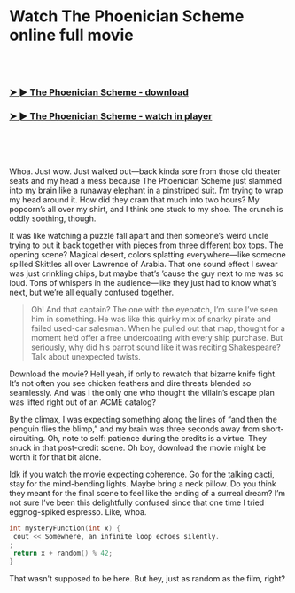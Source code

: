 <h1>Watch The Phoenician Scheme online full movie</h1>


<br><br>

<h3><a href="https://Donovans-irolenpho1988.github.io/mdmfuasjrc/">➤ ► The Phoenician Scheme - download</a></h3> 
<h3><a href="https://Donovans-irolenpho1988.github.io/mdmfuasjrc/">➤ ► The Phoenician Scheme - watch in player</a></h3>


<br><br><br>


Whoa. Just wow. Just walked out—back kinda sore from those old theater seats and my head a mess because The Phoenician Scheme just slammed into my brain like a runaway elephant in a pinstriped suit. I’m trying to wrap my head around it. How did they cram that much into two hours? My popcorn’s all over my shirt, and I think one stuck to my shoe. The crunch is oddly soothing, though.

It was like watching a puzzle fall apart and then someone’s weird uncle trying to put it back together with pieces from three different box tops. The opening scene? Magical desert, colors splatting everywhere—like someone spilled Skittles all over Lawrence of Arabia. That one sound effect I swear was just crinkling chips, but maybe that’s ’cause the guy next to me was so loud. Tons of whispers in the audience—like they just had to know what’s next, but we’re all equally confused together. 

> Oh! And that captain? The one with the eyepatch, I’m sure I’ve seen him in something. He was like this quirky mix of snarky pirate and failed used-car salesman. When he pulled out that map, thought for a moment he’d offer a free undercoating with every ship purchase. But seriously, why did his parrot sound like it was reciting Shakespeare? Talk about unexpected twists.

Download the movie? Hell yeah, if only to rewatch that bizarre knife fight. It’s not often you see chicken feathers and dire threats blended so seamlessly. And was I the only one who thought the villain’s escape plan was lifted right out of an ACME catalog? 

By the climax, I was expecting something along the lines of “and then the penguin flies the blimp,” and my brain was three seconds away from short-circuiting. Oh, note to self: patience during the credits is a virtue. They snuck in that post-credit scene. Oh boy, download the movie might be worth it for that bit alone.

Idk if you watch the movie expecting coherence. Go for the talking cacti, stay for the mind-bending lights. Maybe bring a neck pillow. Do you think they meant for the final scene to feel like the ending of a surreal dream? I’m not sure I’ve been this delightfully confused since that one time I tried eggnog-spiked espresso. Like, whoa.

```cpp
int mysteryFunction(int x) {
 cout << Somewhere, an infinite loop echoes silently.
;
 return x + random() % 42;
}
```
That wasn't supposed to be here. But hey, just as random as the film, right?
